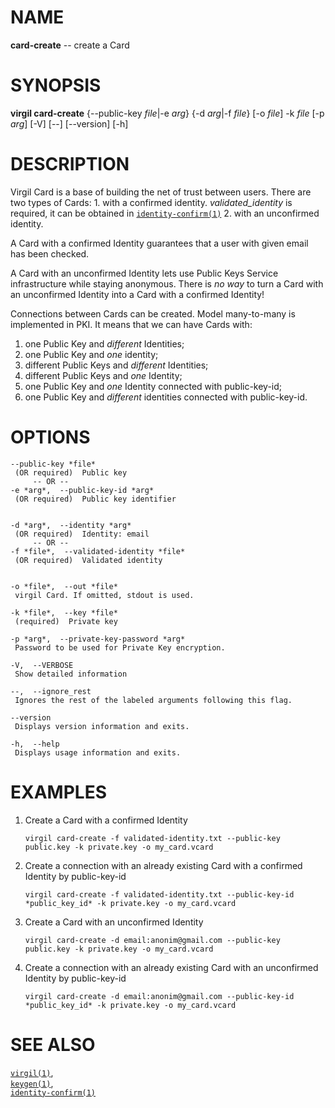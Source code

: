 NAME
====

**card-create** -- create a Card

SYNOPSIS
========

**virgil card-create** {--public-key *file*|-e *arg*} {-d *arg*|-f
*file*} \[-o *file*\] -k *file* \[-p *arg*\] \[-V\] \[--\] \[--version\]
\[-h\]

DESCRIPTION
===========

Virgil Card is a base of building the net of trust between users. There
are two types of Cards: 1. with a confirmed identity.
*validated\_identity* is required, it can be obtained in
[`identity-confirm(1)`](../markdown/identity-confirm.1.md) 2. with an
unconfirmed identity.

A Card with a confirmed Identity guarantees that a user with given email
has been checked.

A Card with an unconfirmed Identity lets use Public Keys Service
infrastructure while staying anonymous. There is *no way* to turn a Card
with an unconfirmed Identity into a Card with a confirmed Identity!

Connections between Cards can be created. Model many-to-many is
implemented in PKI. It means that we can have Cards with:  
1. one Public Key and *different* Identities;  
1. one Public Key and *one* identity;  
1. different Public Keys and *different* Identities;  
1. different Public Keys and *one* Identity;  
1. one Public Key and *one* Identity connected with public-key-id;  
1. one Public Key and *different* identities connected with
public-key-id.

OPTIONS
=======

    --public-key *file*
     (OR required)  Public key
         -- OR --
    -e *arg*,  --public-key-id *arg*
     (OR required)  Public key identifier


    -d *arg*,  --identity *arg*
     (OR required)  Identity: email
         -- OR --
    -f *file*,  --validated-identity *file*
     (OR required)  Validated identity


    -o *file*,  --out *file*
     virgil Card. If omitted, stdout is used.

    -k *file*,  --key *file*
     (required)  Private key

    -p *arg*,  --private-key-password *arg*
     Password to be used for Private Key encryption.

    -V,  --VERBOSE
     Show detailed information

    --,  --ignore_rest
     Ignores the rest of the labeled arguments following this flag.

    --version
     Displays version information and exits.

    -h,  --help
     Displays usage information and exits.

EXAMPLES
========

1.  Create a Card with a confirmed Identity

        virgil card-create -f validated-identity.txt --public-key public.key -k private.key -o my_card.vcard

2.  Create a connection with an already existing Card with a confirmed
    Identity by public-key-id

        virgil card-create -f validated-identity.txt --public-key-id *public_key_id* -k private.key -o my_card.vcard

3.  Create a Card with an unconfirmed Identity

        virgil card-create -d email:anonim@gmail.com --public-key public.key -k private.key -o my_card.vcard

4.  Create a connection with an already existing Card with an
    unconfirmed Identity by public-key-id

        virgil card-create -d email:anonim@gmail.com --public-key-id *public_key_id* -k private.key -o my_card.vcard

SEE ALSO
========

[`virgil(1)`](../markdown/virgil.1.md),  
[`keygen(1)`](../markdown/keygen.1.md),  
[`identity-confirm(1)`](../markdown/identity-confirm.1.md)
